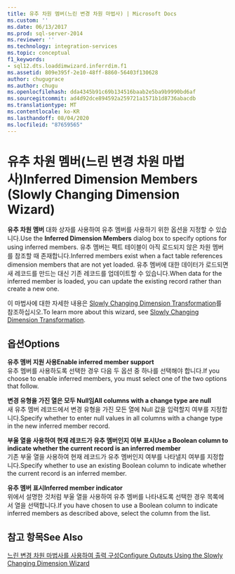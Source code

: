 ```yaml
---
title: 유추 차원 멤버(느린 변경 차원 마법사) | Microsoft Docs
ms.custom: ''
ms.date: 06/13/2017
ms.prod: sql-server-2014
ms.reviewer: ''
ms.technology: integration-services
ms.topic: conceptual
f1_keywords:
- sql12.dts.loaddimwizard.inferrdim.f1
ms.assetid: 809e395f-2e10-48ff-8860-56403f130628
author: chugugrace
ms.author: chugu
ms.openlocfilehash: dda4345b91c69b134516baab2e5ba9b9990bd6af
ms.sourcegitcommit: ad4d92dce894592a259721a1571b1d8736abacdb
ms.translationtype: MT
ms.contentlocale: ko-KR
ms.lasthandoff: 08/04/2020
ms.locfileid: "87659565"
---
```

# <a name="inferred-dimension-members-slowly-changing-dimension-wizard"></a><span data-ttu-id="ab1a2-102">유추 차원 멤버(느린 변경 차원 마법사)</span><span class="sxs-lookup"><span data-stu-id="ab1a2-102">Inferred Dimension Members (Slowly Changing Dimension Wizard)</span></span>
  <span data-ttu-id="ab1a2-103">**유추 차원 멤버** 대화 상자를 사용하여 유추 멤버를 사용하기 위한 옵션을 지정할 수 있습니다.</span><span class="sxs-lookup"><span data-stu-id="ab1a2-103">Use the **Inferred Dimension Members** dialog box to specify options for using inferred members.</span></span> <span data-ttu-id="ab1a2-104">유추 멤버는 팩트 테이블이 아직 로드되지 않은 차원 멤버를 참조할 때 존재합니다.</span><span class="sxs-lookup"><span data-stu-id="ab1a2-104">Inferred members exist when a fact table references dimension members that are not yet loaded.</span></span> <span data-ttu-id="ab1a2-105">유추 멤버에 대한 데이터가 로드되면 새 레코드를 만드는 대신 기존 레코드를 업데이트할 수 있습니다.</span><span class="sxs-lookup"><span data-stu-id="ab1a2-105">When data for the inferred member is loaded, you can update the existing record rather than create a new one.</span></span>  
  
 <span data-ttu-id="ab1a2-106">이 마법사에 대한 자세한 내용은 [Slowly Changing Dimension Transformation](slowly-changing-dimension-transformation.md)를 참조하십시오.</span><span class="sxs-lookup"><span data-stu-id="ab1a2-106">To learn more about this wizard, see [Slowly Changing Dimension Transformation](slowly-changing-dimension-transformation.md).</span></span>  
  
## <a name="options"></a><span data-ttu-id="ab1a2-107">옵션</span><span class="sxs-lookup"><span data-stu-id="ab1a2-107">Options</span></span>  
 <span data-ttu-id="ab1a2-108">**유추 멤버 지원 사용**</span><span class="sxs-lookup"><span data-stu-id="ab1a2-108">**Enable inferred member support**</span></span>  
 <span data-ttu-id="ab1a2-109">유추 멤버를 사용하도록 선택한 경우 다음 두 옵션 중 하나를 선택해야 합니다.</span><span class="sxs-lookup"><span data-stu-id="ab1a2-109">If you choose to enable inferred members, you must select one of the two options that follow.</span></span>  
  
 <span data-ttu-id="ab1a2-110">**변경 유형을 가진 열은 모두 Null임**</span><span class="sxs-lookup"><span data-stu-id="ab1a2-110">**All columns with a change type are null**</span></span>  
 <span data-ttu-id="ab1a2-111">새 유추 멤버 레코드에서 변경 유형을 가진 모든 열에 Null 값을 입력할지 여부를 지정합니다.</span><span class="sxs-lookup"><span data-stu-id="ab1a2-111">Specify whether to enter null values in all columns with a change type in the new inferred member record.</span></span>  
  
 <span data-ttu-id="ab1a2-112">**부울 열을 사용하여 현재 레코드가 유추 멤버인지 여부 표시**</span><span class="sxs-lookup"><span data-stu-id="ab1a2-112">**Use a Boolean column to indicate whether the current record is an inferred member**</span></span>  
 <span data-ttu-id="ab1a2-113">기존 부울 열을 사용하여 현재 레코드가 유추 멤버인지 여부를 나타낼지 여부를 지정합니다.</span><span class="sxs-lookup"><span data-stu-id="ab1a2-113">Specify whether to use an existing Boolean column to indicate whether the current record is an inferred member.</span></span>  
  
 <span data-ttu-id="ab1a2-114">**유추 멤버 표시**</span><span class="sxs-lookup"><span data-stu-id="ab1a2-114">**Inferred member indicator**</span></span>  
 <span data-ttu-id="ab1a2-115">위에서 설명한 것처럼 부울 열을 사용하여 유추 멤버를 나타내도록 선택한 경우 목록에서 열을 선택합니다.</span><span class="sxs-lookup"><span data-stu-id="ab1a2-115">If you have chosen to use a Boolean column to indicate inferred members as described above, select the column from the list.</span></span>  
  
## <a name="see-also"></a><span data-ttu-id="ab1a2-116">참고 항목</span><span class="sxs-lookup"><span data-stu-id="ab1a2-116">See Also</span></span>  
 [<span data-ttu-id="ab1a2-117">느린 변경 차원 마법사를 사용하여 출력 구성</span><span class="sxs-lookup"><span data-stu-id="ab1a2-117">Configure Outputs Using the Slowly Changing Dimension Wizard</span></span>](configure-outputs-using-the-slowly-changing-dimension-wizard.md)  
  
  
